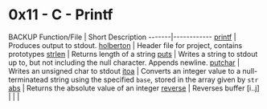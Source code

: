 # 0x11 - C - Printf
BACKUP
Function/File | Short Description
-------|------------
[printf](printf.c) | Produces output to stdout.
[holberton](holberton.h) | Header file for project, contains prototypes
[strlen](_strlen.c) | Returns length of a string
[puts](_puts.c) | Writes a string to stdout up to, but not including the null character. Appends newline. 
[putchar](_putchar.c) | Writes an unsigned char to stdout
[itoa](_itoa.c) | Converts an integer value to a null-terminatead string using the specified `base`, stored in the array given by `str`
[abs](_abs.c) | Returns the absolute value of an integer
[reverse](_reverse.c) | Reverses buffer [i..j]
[]() | 
[]() | 
[]() | 
